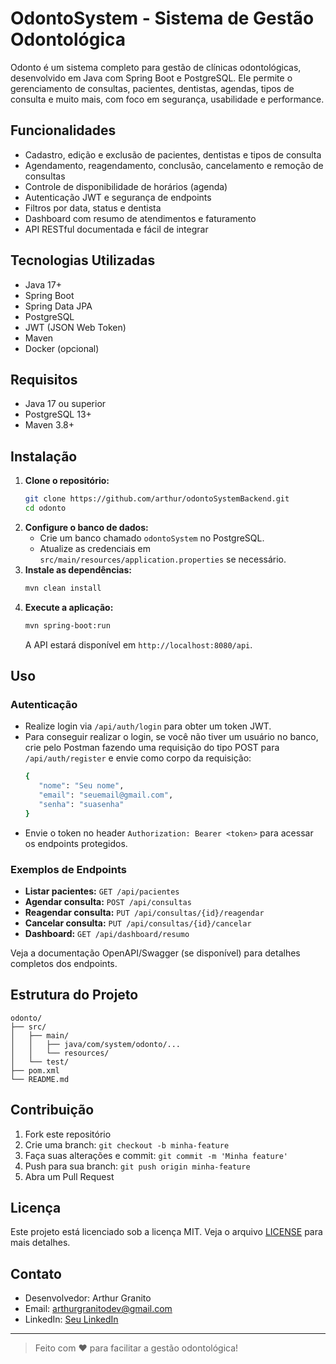 # OdontoSystem - Sistema de Gestão Odontológica

Odonto é um sistema completo para gestão de clínicas odontológicas, desenvolvido em Java com Spring Boot e PostgreSQL. Ele permite o gerenciamento de consultas, pacientes, dentistas, agendas, tipos de consulta e muito mais, com foco em segurança, usabilidade e performance.

## Funcionalidades
- Cadastro, edição e exclusão de pacientes, dentistas e tipos de consulta
- Agendamento, reagendamento, conclusão, cancelamento e remoção de consultas
- Controle de disponibilidade de horários (agenda)
- Autenticação JWT e segurança de endpoints
- Filtros por data, status e dentista
- Dashboard com resumo de atendimentos e faturamento
- API RESTful documentada e fácil de integrar

## Tecnologias Utilizadas
- Java 17+
- Spring Boot
- Spring Data JPA
- PostgreSQL
- JWT (JSON Web Token)
- Maven
- Docker (opcional)

## Requisitos
- Java 17 ou superior
- PostgreSQL 13+
- Maven 3.8+

## Instalação

1. **Clone o repositório:**
   ```bash
   git clone https://github.com/arthur/odontoSystemBackend.git
   cd odonto
   ```
2. **Configure o banco de dados:**
   - Crie um banco chamado `odontoSystem` no PostgreSQL.
   - Atualize as credenciais em `src/main/resources/application.properties` se necessário.
3. **Instale as dependências:**
   ```bash
   mvn clean install
   ```
4. **Execute a aplicação:**
   ```bash
   mvn spring-boot:run
   ```
   A API estará disponível em `http://localhost:8080/api`.

## Uso

### Autenticação
- Realize login via `/api/auth/login` para obter um token JWT.
- Para conseguir realizar o login, se você não tiver um usuário no banco, crie pelo Postman fazendo uma requisição do tipo POST para `/api/auth/register` e envie como corpo da requisição:
   ```bash
   {
      "nome": "Seu nome",
      "email": "seuemail@gmail.com",
      "senha": "suasenha"
   }
- Envie o token no header `Authorization: Bearer <token>` para acessar os endpoints protegidos.

### Exemplos de Endpoints
- **Listar pacientes:** `GET /api/pacientes`
- **Agendar consulta:** `POST /api/consultas`
- **Reagendar consulta:** `PUT /api/consultas/{id}/reagendar`
- **Cancelar consulta:** `PUT /api/consultas/{id}/cancelar`
- **Dashboard:** `GET /api/dashboard/resumo`

Veja a documentação OpenAPI/Swagger (se disponível) para detalhes completos dos endpoints.

## Estrutura do Projeto
```
odonto/
├── src/
│   ├── main/
│   │   ├── java/com/system/odonto/...
│   │   └── resources/
│   └── test/
├── pom.xml
└── README.md
```

## Contribuição
1. Fork este repositório
2. Crie uma branch: `git checkout -b minha-feature`
3. Faça suas alterações e commit: `git commit -m 'Minha feature'`
4. Push para sua branch: `git push origin minha-feature`
5. Abra um Pull Request

## Licença
Este projeto está licenciado sob a licença MIT. Veja o arquivo [LICENSE](LICENSE) para mais detalhes.

## Contato
- Desenvolvedor: Arthur Granito
- Email: arthurgranitodev@gmail.com
- LinkedIn: [Seu LinkedIn](https://www.linkedin.com/in/arthurgranito)

---

> Feito com ❤️ para facilitar a gestão odontológica! 